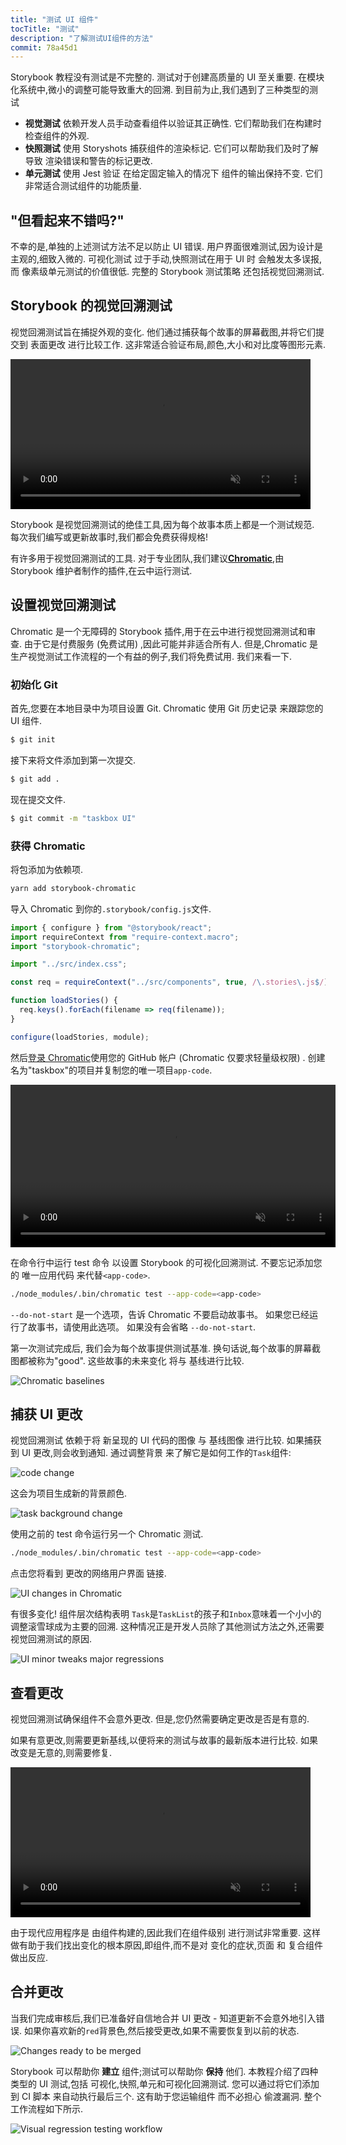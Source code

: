 ```yaml
---
title: "测试 UI 组件"
tocTitle: "测试"
description: "了解测试UI组件的方法"
commit: 78a45d1
---
```


Storybook 教程没有测试是不完整的. 测试对于创建高质量的 UI 至关重要. 在模块化系统中,微小的调整可能导致重大的回溯. 到目前为止,我们遇到了三种类型的测试

- **视觉测试** 依赖开发人员手动查看组件以验证其正确性. 它们帮助我们在构建时检查组件的外观.
- **快照测试** 使用 Storyshots 捕获组件的渲染标记. 它们可以帮助我们及时了解导致 渲染错误和警告的标记更改.
- **单元测试** 使用 Jest 验证 在给定固定输入的情况下 组件的输出保持不变. 它们非常适合测试组件的功能质量.

## "但看起来不错吗?"

不幸的是,单独的上述测试方法不足以防止 UI 错误. 用户界面很难测试,因为设计是主观的,细致入微的. 可视化测试 过于手动,快照测试在用于 UI 时 会触发太多误报,而 像素级单元测试的价值很低. 完整的 Storybook 测试策略 还包括视觉回溯测试.

## Storybook 的视觉回溯测试

视觉回溯测试旨在捕捉外观的变化. 他们通过捕获每个故事的屏幕截图,并将它们提交到 表面更改 进行比较工作. 这非常适合验证布局,颜色,大小和对比度等图形元素.

<video autoPlay muted playsInline loop style="width:480px; margin: 0 auto;">
  <source
    src="/intro-to-storybook/visual-regression-testing.mp4"
    type="video/mp4"
  />
</video>

Storybook 是视觉回溯测试的绝佳工具,因为每个故事本质上都是一个测试规范. 每次我们编写或更新故事时,我们都会免费获得规格!

有许多用于视觉回溯测试的工具. 对于专业团队,我们建议[**Chromatic**](https://www.chromaticqa.com/),由 Storybook 维护者制作的插件,在云中运行测试.

## 设置视觉回溯测试

Chromatic 是一个无障碍的 Storybook 插件,用于在云中进行视觉回溯测试和审查. 由于它是付费服务 (免费试用) ,因此可能并非适合所有人. 但是,Chromatic 是生产视觉测试工作流程的一个有益的例子,我们将免费试用. 我们来看一下.

### 初始化 Git

首先,您要在本地目录中为项目设置 Git. Chromatic 使用 Git 历史记录 来跟踪您的 UI 组件.

```bash
$ git init
```

接下来将文件添加到第一次提交.

```bash
$ git add .
```

现在提交文件.

```bash
$ git commit -m "taskbox UI"
```

### 获得 Chromatic

将包添加为依赖项.

```bash
yarn add storybook-chromatic
```

导入 Chromatic 到你的`.storybook/config.js`文件.

```javascript
import { configure } from "@storybook/react";
import requireContext from "require-context.macro";
import "storybook-chromatic";

import "../src/index.css";

const req = requireContext("../src/components", true, /\.stories\.js$/);

function loadStories() {
  req.keys().forEach(filename => req(filename));
}

configure(loadStories, module);
```

然后[登录 Chromatic](https://www.chromaticqa.com/start)使用您的 GitHub 帐户 (Chromatic 仅要求轻量级权限) . 创建名为"taskbox"的项目并复制您的唯一项目`app-code`.

<video autoPlay muted playsInline loop style="width:520px; margin: 0 auto;">
  <source
    src="/intro-to-storybook/chromatic-setup-learnstorybook.mp4"
    type="video/mp4"
  />
</video>

在命令行中运行 test 命令 以设置 Storybook 的可视化回溯测试. 不要忘记添加您的 唯一应用代码 来代替`<app-code>`.

```bash
./node_modules/.bin/chromatic test --app-code=<app-code>
```

<div class="aside">
<code>--do-not-start</code> 是一个选项，告诉 Chromatic 不要启动故事书。 如果您已经运行了故事书，请使用此选项。 如果没有会省略 <code>--do-not-start</code>.
</div>

第一次测试完成后, 我们会为每个故事提供测试基准. 换句话说,每个故事的屏幕截图都被称为"good". 这些故事的未来变化 将与 基线进行比较.

![Chromatic baselines](/intro-to-storybook/chromatic-baselines.png)

## 捕获 UI 更改

视觉回溯测试 依赖于将 新呈现的 UI 代码的图像 与 基线图像 进行比较. 如果捕获到 UI 更改,则会收到通知. 通过调整背景 来了解它是如何工作的`Task`组件:

![code change](/intro-to-storybook/chromatic-change-to-task-component.png)

这会为项目生成新的背景颜色.

![task background change](/intro-to-storybook/chromatic-task-change.png)

使用之前的 test 命令运行另一个 Chromatic 测试.

```bash
./node_modules/.bin/chromatic test --app-code=<app-code>
```

点击您将看到 更改的网络用户界面 链接.

![UI changes in Chromatic](/intro-to-storybook/chromatic-catch-changes.png)

有很多变化! 组件层次结构表明 `Task`是`TaskList`的孩子和`Inbox`意味着一个小小的调整滚雪球成为主要的回溯. 这种情况正是开发人员除了其他测试方法之外,还需要视觉回溯测试的原因.

![UI minor tweaks major regressions](/intro-to-storybook/minor-major-regressions.gif)

## 查看更改

视觉回溯测试确保组件不会意外更改. 但是,您仍然需要确定更改是否是有意的.

如果有意更改,则需要更新基线,以便将来的测试与故事的最新版本进行比较. 如果改变是无意的,则需要修复.

<video autoPlay muted playsInline loop style="width:480px; margin: 0 auto;">
  <source
    src="/intro-to-storybook/website-workflow-review-merge-optimized.mp4"
    type="video/mp4"
  />
</video>

由于现代应用程序是 由组件构建的,因此我们在组件级别 进行测试非常重要. 这样做有助于我们找出变化的根本原因,即组件,而不是对 变化的症状,页面 和 复合组件 做出反应.

## 合并更改

当我们完成审核后,我们已准备好自信地合并 UI 更改 - 知道更新不会意外地引入错误. 如果你喜欢新的`red`背景色,然后接受更改,如果不需要恢复到以前的状态.

![Changes ready to be merged](/intro-to-storybook/chromatic-review-finished.png)

Storybook 可以帮助你 **建立** 组件;测试可以帮助你 **保持** 他们. 本教程介绍了四种类型的 UI 测试,包括 可视化,快照,单元和可视化回溯测试. 您可以通过将它们添加到 CI 脚本 来自动执行最后三个. 这有助于您运输组件 而不必担心 偷渡漏洞. 整个工作流程如下所示.

![Visual regression testing workflow](/intro-to-storybook/cdd-review-workflow.png)
